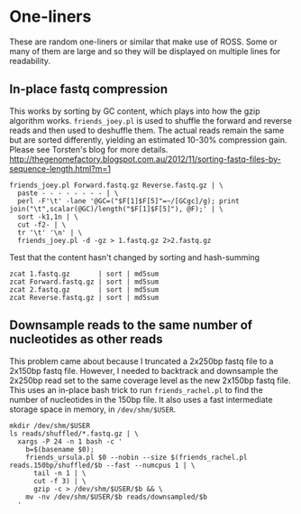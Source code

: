 # One-liners

These are random one-liners or similar that make use of ROSS.
Some or many of them are large and so they will be displayed on multiple lines for readability.

## In-place fastq compression

This works by sorting by GC content, which plays into how the gzip algorithm works.
`friends_joey.pl` is used to shuffle the forward and reverse reads and then used to
deshuffle them.  The actual reads remain the same but are sorted differently, yielding
an estimated 10-30% compression gain.  Please see Torsten's blog for more details.  http://thegenomefactory.blogspot.com.au/2012/11/sorting-fastq-files-by-sequence-length.html?m=1

    friends_joey.pl Forward.fastq.gz Reverse.fastq.gz | \
      paste - - - - - - - - | \
      perl -F'\t' -lane '@GC=("$F[1]$F[5]"=~/[GCgc]/g); print join("\t",scalar(@GC)/length("$F[1]$F[5]"), @F);' | \
      sort -k1,1n | \
      cut -f2- | \
      tr '\t' '\n' | \
      friends_joey.pl -d -gz > 1.fastq.gz 2>2.fastq.gz

Test that the content hasn't changed by sorting and hash-summing

    zcat 1.fastq.gz       | sort | md5sum
    zcat Forward.fastq.gz | sort | md5sum
    zcat 2.fastq.gz       | sort | md5sum
    zcat Reverse.fastq.gz | sort | md5sum

## Downsample reads to the same number of nucleotides as other reads

This problem came about because I truncated a 2x250bp fastq file to a 2x150bp fastq file.  However, I needed to backtrack and downsample the 2x250bp read set to the same coverage level as the new 2x150bp fastq file.  This uses an in-place bash trick to run `friends_rachel.pl` to find the number of nucleotides in the 150bp file.  It also uses a fast intermediate storage space in memory, in `/dev/shm/$USER`.

    mkdir /dev/shm/$USER
    ls reads/shuffled/*.fastq.gz | \
      xargs -P 24 -n 1 bash -c '
        b=$(basename $0); 
        friends_ursula.pl $0 --nobin --size $(friends_rachel.pl reads.150bp/shuffled/$b --fast --numcpus 1 | \
          tail -n 1 | \
          cut -f 3) | \
          gzip -c > /dev/shm/$USER/$b && \
        mv -nv /dev/shm/$USER/$b reads/downsampled/$b
      '
      
